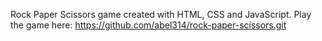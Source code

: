Rock Paper Scissors game created with HTML, CSS and JavaScript.
Play the game here: https://github.com/abel314/rock-paper-scissors.git
